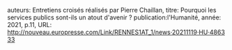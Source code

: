 auteurs: Entretiens croisés réalisés par Pierre Chaillan, 
titre: Pourquoi les services publics sont-ils un atout d'avenir ?
publication:l'Humanité, 
année: 2021, 
p.11,
URL: http://nouveau.europresse.com/Link/RENNES1AT_1/news·20211119·HU·486333

